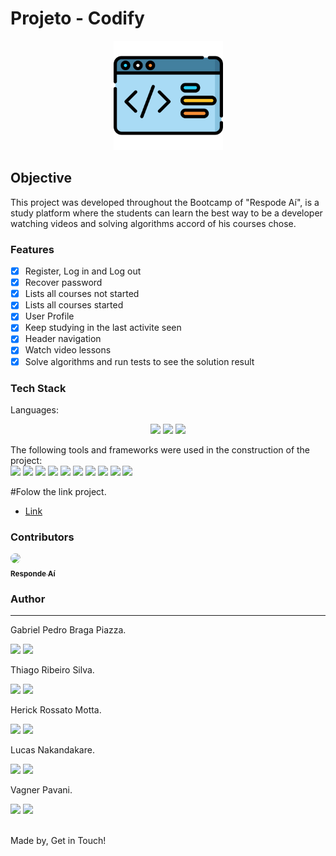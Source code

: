 # Projeto - Codify
<p align="center">
  <img src="public/code.png" width="175" alt="Linkdr" />
</p>
  

## Objective
<p>
   This project was developed throughout the Bootcamp of "Respode Aí", is a study platform where the students can learn the best way to be a developer watching videos and solving algorithms accord of his courses chose.
</p>

### Features
- [x] Register, Log in and Log out<br>
- [x] Recover password<br>
- [x] Lists all courses not started<br>
- [x] Lists all courses started<br>
- [x] User Profile<br>
- [x] Keep studying in the last activite seen<br>
- [x] Header navigation<br>
- [x] Watch video lessons<br>
- [x] Solve algorithms and run tests to see the solution result<br>

### Tech Stack
Languages:<br>
<p align="center">
    <img src="https://img.shields.io/badge/html5%20-%23E34F26.svg?&style=for-the-badge&logo=html5&logoColor=white"/>
    <img src="https://img.shields.io/badge/css3%20-%231572B6.svg?&style=for-the-badge&logo=css3&logoColor=white"/>
    <img src="https://img.shields.io/badge/javascript%20-%23323330.svg?&style=for-the-badge&logo=javascript&logoColor=%23F7DF1E"/>
</p>


The following tools and frameworks were used in the construction of the project:<br> 
    <img src="https://img.shields.io/badge/react%20-%23323330.svg?&style=for-the-badge&logo=react&logoColor=%23F7DF1E"/>
    <img width="35"
 src="https://camo.githubusercontent.com/0cd910e76658429374539a8d72a0608783918aae/68747470733a2f2f7261776769742e636f6d2f676f72616e67616a69632f72656163742d69636f6e732f6d61737465722f72656163742d69636f6e732e737667"/>
    <img src="https://img.shields.io/badge/react_router%20-%2320232a.svg?&style=for-the-badge&logo=react&logoColor=%2361DAFB"/>
    <img src="https://img.shields.io/badge/node.js%20-%2343853D.svg?&style=for-the-badge&logo=node.js&logoColor=white"/>
    <img src="https://img.shields.io/badge/webpack%20-%238DD6F9.svg?&style=for-the-badge&logo=webpack&logoColor=black" />
    <img src='https://img.shields.io/badge/axios%20-%2320232a.svg?&style=for-the-badge&logo=axios&logoColor=%2361DAFB'>
    <img src='https://img.shields.io/badge/babel%20-%2320232a.svg?&style=for-the-badge&logo=babel&logoColor=%2361DAFB'>
    <img src='https://img.shields.io/badge/yarn%20-%2320232a.svg?&style=for-the-badge&logo=yarn&logoColor=%2361DAFB'>
    <img src='https://img.shields.io/badge/react-icon%20-%2320232a.svg?&style=for-the-badge&logo=react-icon&logoColor=%2361DAFB'>
    <img src='https://img.shields.io/badge/styled-components%20-%2320232a.svg?&style=for-the-badge&logo=styled-components&logoColor=%2361DAFB'>

#Folow the link project.

- [Link](https://front-user-codify.vercel.app)


### Contributors
<a href="https://www.respondeai.com.br/">
<img style="border-radius: 50%;" src="https://avatars3.githubusercontent.com/u/69740567?s=60&v=4" width="100px;"/>
<br>
<sub><b>Responde Aí</b></sub>
</a>


### Author
---
Gabriel Pedro Braga Piazza.

<a href="https://www.linkedin.com/in/gabriel-piazza//"><img src="https://img.shields.io/badge/linkedin-%230077B5.svg?&style=for-the-badge&logo=linkedin&logoColor=white"/></a> 
<a href="https://github.com/gpbPiazza"><img src="https://img.shields.io/badge/github-%23100000.svg?&style=for-the-badge&logo=github&logoColor=white" /></a>

Thiago Ribeiro Silva.

<a href="https://www.linkedin.com/in/thiago-ribeiro-83b51a16a"><img src="https://img.shields.io/badge/linkedin-%230077B5.svg?&style=for-the-badge&logo=linkedin&logoColor=white"/></a> 
<a href="https://github.com/thiagoribb"><img src="https://img.shields.io/badge/github-%23100000.svg?&style=for-the-badge&logo=github&logoColor=white" /></a>

Herick Rossato Motta.

<a href="https://www.linkedin.com/in/herick-motta-aa2142167"><img src="https://img.shields.io/badge/linkedin-%230077B5.svg?&style=for-the-badge&logo=linkedin&logoColor=white"/></a> 
<a href="https://github.com/herickmotta"><img src="https://img.shields.io/badge/github-%23100000.svg?&style=for-the-badge&logo=github&logoColor=white" /></a>

Lucas Nakandakare.

<a href="https://www.linkedin.com/in/lucas-nakandakare"><img src="https://img.shields.io/badge/linkedin-%230077B5.svg?&style=for-the-badge&logo=linkedin&logoColor=white"/></a> 
<a href="https://github.com/lhnakan"><img src="https://img.shields.io/badge/github-%23100000.svg?&style=for-the-badge&logo=github&logoColor=white" /></a>

Vagner Pavani.

<a href="https://www.linkedin.com/in/vagner-pavani-89a928187"><img src="https://img.shields.io/badge/linkedin-%230077B5.svg?&style=for-the-badge&logo=linkedin&logoColor=white"/></a> 
<a href="https://github.com/vagnerpavani"><img src="https://img.shields.io/badge/github-%23100000.svg?&style=for-the-badge&logo=github&logoColor=white" /></a>


<br>
Made by, Get in Touch!<br><br>
